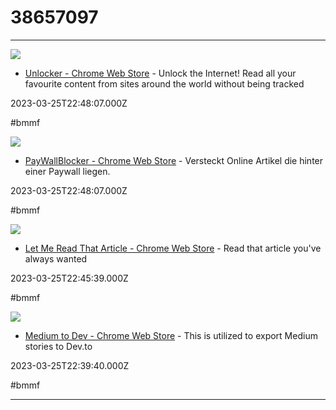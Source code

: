 # 38657097

---

![](https://lh3.googleusercontent.com/57hgWiLdBs1iufosDnoJxx1AW3JiLMyJHhQR8YplTyBdpuHiLONOHGrZZWHGnScJPt8whZVQCXYuIv1UC4shdsgb=w128-h128-e365-rj-sc0x00ffffff)

- [Unlocker - Chrome Web Store](https://chrome.google.com/webstore/detail/unlocker/offfjmhfpmhgenhkkalbmadpngolgcgp) - Unlock the Internet! Read all your favourite content from sites around the world without being tracked

2023-03-25T22:48:07.000Z

#bmmf

![](https://lh3.googleusercontent.com/1GzQlTo6NfKdXkVfybAGWAMzbWD1YG9t8gBPfD6oyLULKblT6kTJD8uvW8OB0kpd0DX0f9gpIFpEC8tVPGaUGaxmtMk=w128-h128-e365-rj-sc0x00ffffff)

- [PayWallBlocker - Chrome Web Store](https://chrome.google.com/webstore/detail/paywallblocker/oifbpnmoaigfdjgpndhealhnnbbncmon) - Versteckt Online Artikel die hinter einer Paywall liegen.

2023-03-25T22:48:07.000Z

#bmmf

![](https://lh3.googleusercontent.com/vfs6dUOTB_rEJpJNFXrRKO00D517vW0wmQWkwoKmQMCFIDxehcx79az_tUEH0JR6BR3RU3Jd-q3FYhFLQk6c4X6B=w128-h128-e365-rj-sc0x00ffffff)

- [Let Me Read That Article - Chrome Web Store](https://chrome.google.com/webstore/detail/let-me-read-that-article/bmdnpacffafhifoibkeajbacaapgcoih) - Read that article you've always wanted

2023-03-25T22:45:39.000Z

#bmmf

![](https://lh3.googleusercontent.com/uV19ATaRdF-f2Dh4d24gRVMIfUzq9p_AnGNVoF06u773NodZhSt7PgyS5X9t-fVBZt0ohtM5ImIle9zXh9q72OwvYw=w128-h128-e365-rj-sc0x00ffffff)

- [Medium to Dev - Chrome Web Store](https://chrome.google.com/webstore/detail/medium-to-dev/ebbpgnlogjlnchmlfiagmgifdcafpbef) - This is utilized to export Medium stories to Dev.to

2023-03-25T22:39:40.000Z

#bmmf

---

